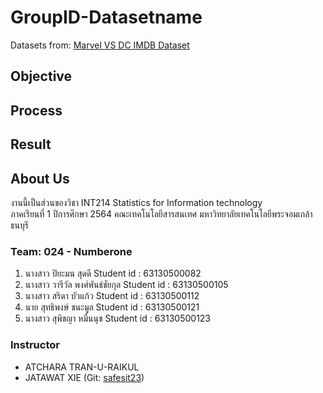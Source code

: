 # GroupID-Datasetname
Datasets from: [Marvel VS DC IMDB Dataset](https://www.kaggle.com/hetulmehta/marvel-vs-dc-imdb-dataset?fbclid=IwAR3WLj6EXxA3n5rmIOtylgNSzu0qfwTjTtNSFVH4fOPqP2XB_j2wXWBseTQ)

## Objective

## Process

## Result

## About Us
งานนี้เป็นส่วนของวิชา INT214 Statistics for Information technology <br/> ภาคเรียนที่ 1 ปีการศึกษา 2564 คณะเทคโนโลยีสารสนเทศ มหาวิทยาลัยเทคโนโลยีพระจอมเกล้าธนบุรี
### Team: 024 - Numberone
1. นางสาว ปิยะมน สุดดี        Student id : 63130500082         
2. นางสาว วารีวัล พงศ์พันธ์ชัยกุล Student id : 63130500105
3. นางสาว สริดา บัวแก้ว        Student id : 63130500112
4. นาย สุทธิพงษ์ ชนะมูล       Student id : 63130500121
5. นางสาว สุพิชญา หมื่นนุช     Student id : 63130500123


### Instructor
- ATCHARA TRAN-U-RAIKUL
- JATAWAT XIE (Git: [safesit23](https://github.com/safesit23))



